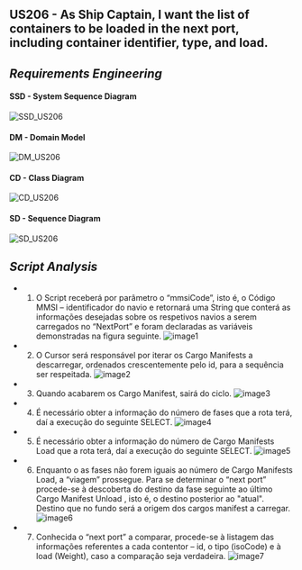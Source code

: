 ## US206 - As Ship Captain, I want the list of containers to be loaded in the next port, including container identifier, type, and load.

## *Requirements Engineering*
#### SSD - System Sequence Diagram
![SSD_US206](US206_SSD.svg)
#### DM - Domain Model
![DM_US206](US206_DM.svg)
#### CD - Class Diagram
![CD_US206](US206_CD.svg)
#### SD - Sequence Diagram
![SD_US206](US206_SD.svg)


## *Script Analysis*

* 1. O Script receberá por parâmetro o “mmsiCode”, isto é, o Código MMSI – identificador do navio e retornará uma String que conterá as informações desejadas sobre os respetivos navios a serem carregados no “NextPort” e foram declaradas as variáveis demonstradas na figura seguinte.
![image1](206_md/imagem1.jpg)

* 2. O Cursor será responsável por iterar os Cargo Manifests a descarregar, ordenados crescentemente pelo id, para a sequência ser respeitada.
![image2](206_md/imagem2.jpg)

* 3. Quando acabarem os Cargo Manifest, sairá do ciclo.
![image3](206_md/imagem3.jpg)

* 4. É necessário obter a informação do número de fases que a rota terá, daí a execução do seguinte SELECT.
![image4](206_md/imagem4.jpg)

* 5. É necessário obter a informação do número de Cargo Manifests Load que a rota terá, daí a execução do seguinte SELECT.
![image5](206_md/imagem5.jpg)

* 6. Enquanto o as fases não forem iguais ao número de Cargo Manifests Load, a “viagem” prossegue. Para se determinar o “next port” procede-se à descoberta do destino da fase seguinte ao último Cargo Manifest Unload , isto é, o destino posterior ao "atual". Destino que no fundo será a origem dos cargos manifest a carregar.
![image6](206_md/imagem6.jpg)

* 7. Conhecida o “next port” a comparar, procede-se à listagem das informações referentes a cada contentor – id, o tipo (isoCode) e à load (Weight), caso a comparação seja verdadeira.
![image7](206_md/imagem7.jpg)

